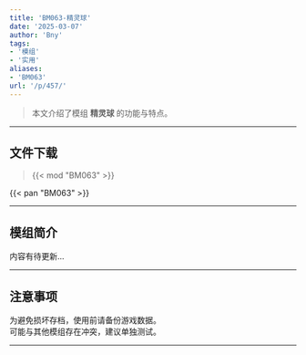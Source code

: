 ```yaml
---
title: 'BM063-精灵球'
date: '2025-03-07'
author: 'Bny'
tags:
- '模组'
- '实用'
aliases:
- 'BM063'
url: '/p/457/'
---
```


> 本文介绍了模组 **精灵球** 的功能与特点。

---

## 文件下载  

> {{< mod "BM063" >}}  

{{< pan "BM063" >}}  

---

## 模组简介

>  
内容有待更新...  

---

## 注意事项

>  
为避免损坏存档，使用前请备份游戏数据。  
可能与其他模组存在冲突，建议单独测试。  

---

